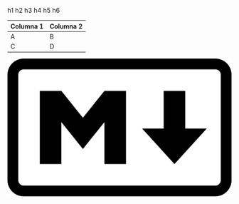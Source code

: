 h1
h2
h3
h4
h5
h6

|Columna 1|Columna 2|
|--------|--------|
|    A    |    B    |
|    C    |    D    |

![Link an image.](Markdown-mark.svg.png)


